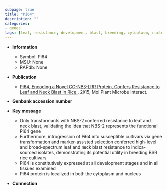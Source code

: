 ```yaml
---
subpage: true
title: "Pi64"
description: ""
categories:
- genes
tags: [leaf, resistance, development, blast, breeding, cytoplasm, nucleus, blast resistance]
---
```


* **Information**  
    + Symbol: Pi64  
    + MSU: None  
    + RAPdb: None  

* **Publication**  
    + [Pi64, Encoding a Novel CC-NBS-LRR Protein, Confers Resistance to Leaf and Neck Blast in Rice.](http://www.ncbi.nlm.nih.gov/pubmed?term=Pi64,+Encoding+a+Novel+CC-NBS-LRR+Protein,+Confers+Resistance+to+Leaf+and+Neck+Blast+in+Rice.%5BTitle%5D), 2015, Mol Plant Microbe Interact.

* **Genbank accession number**  

* **Key message**  
    + Only transformants with NBS-2 conferred resistance to leaf and neck blast, validating the idea that NBS-2 represents the functional Pi64 gene
    + Furthermore, introgression of Pi64 into susceptible cultivars via gene transformation and marker-assisted selection conferred high-level and broad-spectrum leaf and neck blast resistance to indica-sourced isolates, demonstrating its potential utility in breeding BSR rice cultivars
    + Pi64 is constitutively expressed at all development stages and in all tissues examined
    + Pi64 protein is localized in both the cytoplasm and nucleus

* **Connection**  



